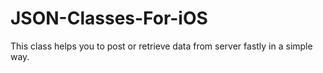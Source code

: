JSON-Classes-For-iOS
====================

This class helps you to post or retrieve data from server fastly in a simple way.
